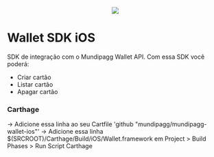 
<center><img src="/art/mundilogo.png"></center>

# Wallet SDK iOS

SDK de integração com o Mundipagg Wallet API.
Com essa SDK você poderá:

* Criar cartão
* Listar cartão
* Apagar cartão

### Carthage

-> Adicione essa linha ao seu Cartfile 'github "mundipagg/mundipagg-wallet-ios"'
-> Adicione essa linha $(SRCROOT)/Carthage/Build/iOS/Wallet.framework em Project > Build Phases > Run Script Carthage


